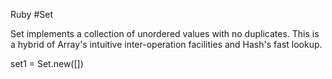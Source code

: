 Ruby #Set 

Set implements a collection of unordered values with no duplicates. This is a hybrid of Array's intuitive inter-operation facilities and Hash's fast lookup.

set1 = Set.new([])
